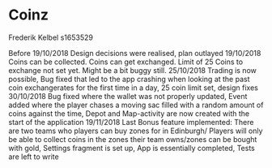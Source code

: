 # Coinz
Frederik Kelbel s1653529

Before 19/10/2018 Design decisions were realised, plan outlayed
19/10/2018 Coins can be collected. Coins can get exchanged. Limit of 25 Coins to exchange not set yet. Might be a bit buggy still.
25/10/2018 Trading is now possible, Bug fixed that led to the app crashing when looking at the past coin exchangerates for the first time in a day, 25 coin limit set, design fixes
30/10/2018 Bug fixed where the wallet was not properly updated, Event added where the player chases a moving sac filled with a random amount of coins against the time, Depot and Map-activity are now created with the start of the application
19/11/2018 Last Bonus feature implemented: There are two teams who players can buy zones for in Edinburgh/ Players will only be able to collect coins in the zones their team owns/zones can be bought with gold, Settings fragment is set up, App is essentially completed, Tests are left to write
